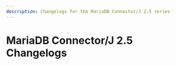 ```yaml
---
description: Changelogs for the MariaDB Connector/J 2.5 series
---
```


# MariaDB Connector/J 2.5 Changelogs

